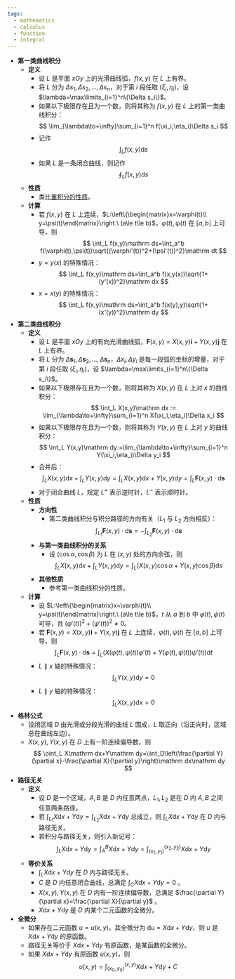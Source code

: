 ```yaml
---
tags:
  - mathematics
  - calculus
  - function
  - integral
---
```

- **第一类曲线积分**
    - **定义**
        - 设 $L$ 是平面 $xOy$ 上的光滑曲线弧，$f(x,y)$ 在 $L$ 上有界。
        - 将 $L$ 分为 $\Delta s_1,\Delta s_2,\dots,\Delta s_n$，对于第 $i$ 段任取 $(\xi_i,\eta_i)$，设 $\lambda=\max\limits_{i=1}^n\{\Delta s_i\}$。
        - 如果以下极限存在且为一个数，则将其称为 $f(x,y)$ 在 $L$ 上的第一类曲线积分：
          $$
          \lim_{\lambda\to+\infty}\sum_{i=1}^n f(\xi_i,\eta_i)\Delta s_i
          $$
        - 记作
          $$
          \int_L f(x,y)\mathrm ds
          $$
        - 如果 $L$ 是一条闭合曲线，则记作
          $$
          \oint_L f(x,y)\mathrm ds
          $$
    - **性质**
        - 类比[重积分的性质](/pages/mathematics/calculus/multiple-integral.md#c6nt3c)。
    - **计算**
        - 若 $f(x,y)$ 在 $L$ 上连续，$L:\left\{\begin{matrix}x=\varphi(t)\\ y=\psi(t)\end{matrix}\right.\ (a\le t\le b)$，$\varphi(t),\psi(t)$ 在 $[a,b]$ 上可导，则
          $$
          \int_L f(x,y)\mathrm ds=\int_a^b f(\varphi(t),\psi(t))\sqrt{(\varphi'(t))^2+(\psi'(t))^2}\mathrm dt
          $$
        - $y=y(x)$ 的特殊情况：
          $$
          \int_L f(x,y)\mathrm ds=\int_a^b f(x,y(x))\sqrt{1+(y'(x))^2}\mathrm dx
          $$
        - $x=x(y)$ 的特殊情况：
          $$
          \int_L f(x,y)\mathrm ds=\int_a^b f(x(y),y)\sqrt{1+(x'(y))^2}\mathrm dy
          $$
- **第二类曲线积分**
    - **定义**
        - 设 $L$ 是平面 $xOy$ 上的有向光滑曲线弧，$\boldsymbol F(x,y)=X(x,y)\boldsymbol i+Y(x,y)\boldsymbol j$ 在 $L$ 上有界。
        - 将 $L$ 分为 $\Delta \boldsymbol s_1,\Delta\boldsymbol s_2,\dots,\Delta\boldsymbol s_n$，$\Delta x_i,\Delta y_i$ 是每一段弧的坐标的增量，对于第 $i$ 段任取 $(\xi_i,\eta_i)$，设 $\lambda=\max\limits_{i=1}^n\{\Delta s_i\}$。
        - 如果以下极限存在且为一个数，则将其称为 $X(x,y)$ 在 $L$ 上对 $x$ 的曲线积分：
          $$
          \int_L X(x,y)\mathrm dx := \lim_{\lambda\to+\infty}\sum_{i=1}^n X(\xi_i,\eta_i)\Delta x_i
          $$
        - 如果以下极限存在且为一个数，则将其称为 $Y(x,y)$ 在 $L$ 上对 $y$ 的曲线积分：
          $$
          \int_L Y(x,y)\mathrm dy:=\lim_{\lambda\to+\infty}\sum_{i=1}^n Y(\xi_i,\eta_i)\Delta y_i
          $$
        - 合并后：
          $$
          \int_L X(x,y)\mathrm dx+\int_L Y(x,y)\mathrm dy=\int_L X(x,y)\mathrm dx+Y(x,y)\mathrm dy=\int_L\boldsymbol F(x,y)\cdot\mathrm d\boldsymbol s
          $$
        - 对于闭合曲线 $L$，规定 $L^+$ 表示逆时针，$L^-$ 表示顺时针。
    - **性质**
        - **方向性**
            - 第二类曲线积分与积分路径的方向有关（$L_1$ 与 $L_2$ 方向相反）：
              $$
              \int_{L_1}\boldsymbol F(x,y)\cdot\mathrm d\boldsymbol s=-\int_{L_2}\boldsymbol F(x,y)\cdot\mathrm d\boldsymbol s
              $$
        - **与第一类曲线积分的关系**
            - 设 $(\cos\alpha,\cos\beta)$ 为 $L$ 在 $(x,y)$ 处的方向余弦，则
              $$
              \int_L X(x,y)\mathrm dx+\int_L Y(x,y)\mathrm dy=\int_L (X(x,y)\cos\alpha+Y(x,y)\cos\beta)\mathrm ds
              $$
        - **其他性质**
            - 参考第一类曲线积分的性质。
    - **计算**
        - 设 $L:\left\{\begin{matrix}x=\varphi(t)\\ y=\psi(t)\end{matrix}\right.\ (a\le t\le b)$，$t$ 从 $a$ 到 $b$ 中 $\varphi(t),\psi(t)$ 可导，且 $(\varphi'(t))^2+(\psi'(t))^2\ne 0$。
        - 若 $\boldsymbol F(x,y)=X(x,y)\boldsymbol i+Y(x,y)\boldsymbol j$ 在 $L$ 上连续，$\varphi(t),\psi(t)$ 在 $[a,b]$ 上可导，则
          $$
          \int_L \boldsymbol F(x,y)\cdot\mathrm d\boldsymbol s=\int_L \left(X(\varphi(t),\psi(t))\varphi'(t)+Y(\varphi(t),\psi(t))\psi'(t)\right)\mathrm dt
          $$
        - $L\parallel x$ 轴的特殊情况：
          $$
          \int_L Y(x,y)\mathrm dy=0
          $$
        - $L\parallel y$ 轴的特殊情况：
          $$
          \int_L X(x,y)\mathrm dx=0
          $$
- **格林公式**
    - 设闭区域 $D$ 由光滑或分段光滑的曲线 $L$ 围成，$L$ 取正向（沿正向时，区域总在曲线左边）。
    - $X(x,y),Y(x,y)$ 在 $D$ 上有一阶连续偏导数，则
      $$
      \oint_L X\mathrm dx+Y\mathrm dy=\iint_D\left(\frac{\partial Y}{\partial x}-\frac{\partial X}{\partial y}\right)\mathrm dx\mathrm dy
      $$
- **路径无关**
    - **定义**
        - 设 $D$ 是一个区域，$A,B$ 是 $D$ 内任意两点，$L_1,L_2$ 是在 $D$ 内 $A,B$ 之间任意两条路径。
        - 若 $\int_{L_1}X\mathrm dx+Y\mathrm dy=\int_{L_2}X\mathrm dx+Y\mathrm dy$ 总成立，则 $\int_{L}X\mathrm dx+Y\mathrm dy$ 在 $D$ 内与路径无关。
        - 若积分与路径无关，则引入新记号：
          $$
          \int_{L}X\mathrm dx+Y\mathrm dy=\int_A^BX\mathrm dx+Y\mathrm dy=\int_{(x_1,y_1)}^{(x_2,y_2)}X\mathrm dx+Y\mathrm dy
          $$
    - **等价关系**
        - $\int_{L}X\mathrm dx+Y\mathrm dy$ 在 $D$ 内与路径无关。
        - $C$ 是 $D$ 内任意闭合曲线，总满足 $\int_{C}X\mathrm dx+Y\mathrm dy=0$ 。
        - $X(x,y),Y(x,y)$ 在 $D$ 内有一阶连续偏导数，总满足 $\frac{\partial Y}{\partial x}=\frac{\partial X}{\partial y}$ 。
        - $X\mathrm dx+Y\mathrm dy$ 是 $D$ 内某个二元函数的全微分。
- **全微分**
    - 如果存在二元函数 $u=u(x,y)$，其全微分为 $\mathrm du=X\mathrm dx+Y\mathrm dy$，则 $u$ 是 $X\mathrm dx+Y\mathrm dy$ 的原函数。
    - 路径无关等价于 $X\mathrm dx+Y\mathrm dy$ 有原函数，是某函数的全微分。
    - 如果 $X\mathrm dx+Y\mathrm dy$ 有原函数 $u(x,y)$，则
      $$
      u(x,y)=\int_{(x_0,y_0)}^{(x,y)} X\mathrm dx+Y\mathrm dy+C
      $$
